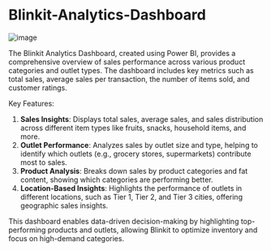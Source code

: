 # Blinkit-Analytics-Dashboard
![image](https://github.com/user-attachments/assets/82605d87-ac4e-42ef-b7a7-acd842da5e9b)

The Blinkit Analytics Dashboard, created using Power BI, provides a comprehensive overview of sales performance across various product categories and outlet types. The dashboard includes key metrics such as total sales, average sales per transaction, the number of items sold, and customer ratings.

Key Features:
1. **Sales Insights**: Displays total sales, average sales, and sales distribution across different item types like fruits, snacks, household items, and more.
2. **Outlet Performance**: Analyzes sales by outlet size and type, helping to identify which outlets (e.g., grocery stores, supermarkets) contribute most to sales.
3. **Product Analysis**: Breaks down sales by product categories and fat content, showing which categories are performing better.
4. **Location-Based Insights**: Highlights the performance of outlets in different locations, such as Tier 1, Tier 2, and Tier 3 cities, offering geographic sales insights.

This dashboard enables data-driven decision-making by highlighting top-performing products and outlets, allowing Blinkit to optimize inventory and focus on high-demand categories.
